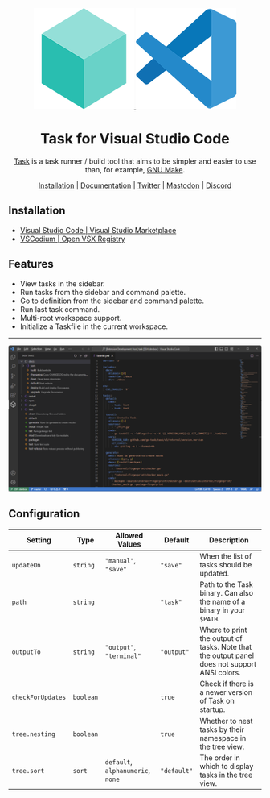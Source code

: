 <div align="center">
  <a href="https://taskfile.dev">
    <img src="./res/task.png" />
  </a>
  <a href="https://taskfile.dev">
    <img src="./res/vscode.png"/>
  </a>

  <h1>Task for Visual Studio Code</h1>

  <p>
    <a href="https://taskfile.dev">Task</a> is a task runner / build tool that aims to be simpler and easier to use than, for example, <a href="https://www.gnu.org/software/make/">GNU Make<a>.
  </p>

  <p>
    <a href="https://taskfile.dev/installation/">Installation</a> | <a href="https://taskfile.dev/usage/">Documentation</a> | <a href="https://twitter.com/taskfiledev">Twitter</a> | <a href="https://fosstodon.org/@task">Mastodon</a> | <a href="https://discord.gg/6TY36E39UK">Discord</a>
  </p>
</div>

## Installation

- [Visual Studio Code | Visual Studio Marketplace](https://marketplace.visualstudio.com/items?itemName=task.vscode-task)
- [VSCodium | Open VSX Registry](https://open-vsx.org/extension/task/vscode-task)

## Features

- View tasks in the sidebar.
- Run tasks from the sidebar and command palette.
- Go to definition from the sidebar and command palette.
- Run last task command.
- Multi-root workspace support.
- Initialize a Taskfile in the current workspace.

---

![Task for Visual Studio Code Preview](./res/preview.png)

## Configuration

| Setting           | Type      | Allowed Values                    | Default     | Description                                                                                  |
| ----------------- | --------- | --------------------------------- | ----------- | -------------------------------------------------------------------------------------------- |
| `updateOn`        | `string`  | `"manual"`, `"save"`              | `"save"`    | When the list of tasks should be updated.                                                    |
| `path`            | `string`  |                                   | `"task"`    | Path to the Task binary. Can also the name of a binary in your `$PATH`.                      |
| `outputTo`        | `string`  | `"output"`, `"terminal"`          | `"output"`  | Where to print the output of tasks. Note that the output panel does not support ANSI colors. |
| `checkForUpdates` | `boolean` |                                   | `true`      | Check if there is a newer version of Task on startup.                                        |
| `tree.nesting`    | `boolean` |                                   | `true`      | Whether to nest tasks by their namespace in the tree view.                                   |
| `tree.sort`       | `sort`    | `default`, `alphanumeric`, `none` | `"default"` | The order in which to display tasks in the tree view.                                        |

